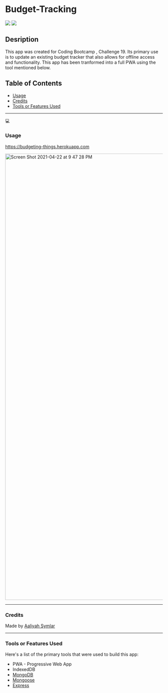 # Budget-Tracking

<a href="#"><img src="https://img.shields.io/badge/javascript-80%25-green"></a>
<a href="#"><img src="https://img.shields.io/badge/languages%20-3-informational"></a>

## Desription
This app was created for Coding Bootcamp , Challenge 19. Its primary use is to update an existing budget tracker that also allows for offline access and functionality. This app has been tranformed into a full PWA using the tool mentioned below.


## Table of Contents
- [Usage](#usage)
- [Credits](#credits)
- [Tools or Features Used](#tools-or-features-used)


<hr />

💻 
### Usage
<a href="https://budgeting-things.herokuapp.com" target="_blank">https://budgeting-things.herokuapp.com</a>

<img width="1424" alt="Screen Shot 2021-04-22 at 9 47 28 PM" src="https://user-images.githubusercontent.com/40181569/115811746-e917ef00-a3b5-11eb-8d84-5ddb5e60e531.png">




<hr />

### Credits
Made by <a href="https://www.linkedin.com/in/aaliyah-symlar-931213102">Aaliyah Symlar</a>

<hr />

### Tools or Features Used
Here's a list of the primary tools that were used to build this app:
* PWA - Progressive Web App
* IndexedDB
* <a href="https://www.mongodb.com">MongoDB</a>
* <a href="https://mongoosejs.com" target="_blank">Mongoose</a>
* <a href="https://expressjs.com">Express</a>
